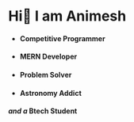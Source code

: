 <H1>Hi<span>👋 I am Animesh</H1>
<ul>
<li><h4>Competitive Programmer</li>
<li><h4>MERN Developer</li>
<li><h4>Problem Solver</li>
<li><h4>Astronomy Addict</li>
</ul>
<h4><i>and a</i> Btech Student
